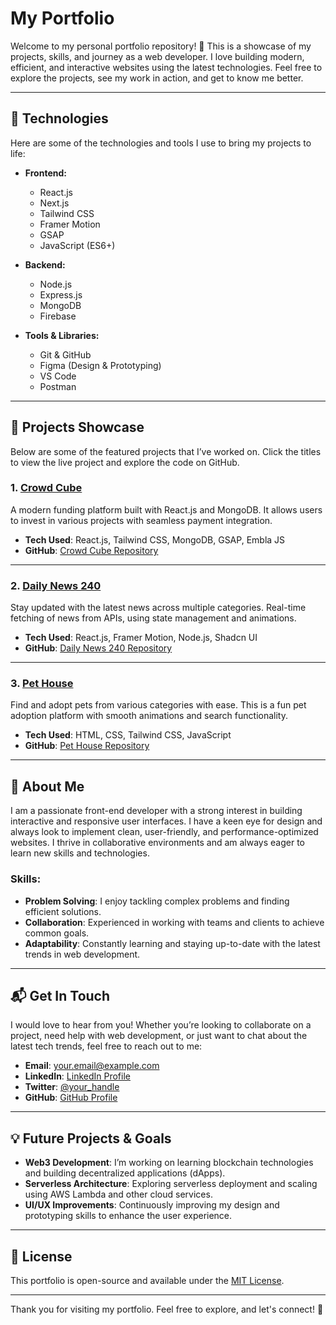 # **My Portfolio**

Welcome to my personal portfolio repository! 👋 This is a showcase of my projects, skills, and journey as a web developer. I love building modern, efficient, and interactive websites using the latest technologies. Feel free to explore the projects, see my work in action, and get to know me better.

---

## 🚀 **Technologies**

Here are some of the technologies and tools I use to bring my projects to life:

- **Frontend:**
  - React.js
  - Next.js
  - Tailwind CSS
  - Framer Motion
  - GSAP
  - JavaScript (ES6+)

- **Backend:**
  - Node.js
  - Express.js
  - MongoDB
  - Firebase

- **Tools & Libraries:**
  - Git & GitHub
  - Figma (Design & Prototyping)
  - VS Code
  - Postman

---

## 🔧 **Projects Showcase**

Below are some of the featured projects that I’ve worked on. Click the titles to view the live project and explore the code on GitHub.

### 1. **[Crowd Cube](https://assginment-10-6b155.web.app)**
A modern funding platform built with React.js and MongoDB. It allows users to invest in various projects with seamless payment integration.

- **Tech Used**: React.js, Tailwind CSS, MongoDB, GSAP, Embla JS
- **GitHub**: [Crowd Cube Repository](https://github.com/Mthe001/Crowd-Cube)

---

### 2. **[Daily News 240](https://news240-5b532.web.app)**
Stay updated with the latest news across multiple categories. Real-time fetching of news from APIs, using state management and animations.

- **Tech Used**: React.js, Framer Motion, Node.js, Shadcn UI
- **GitHub**: [Daily News 240 Repository](https://github.com/Mthe001/Daily-News)

---

### 3. **[Pet House](https://quiet-hotteok-29aa49.netlify.app)**
Find and adopt pets from various categories with ease. This is a fun pet adoption platform with smooth animations and search functionality.

- **Tech Used**: HTML, CSS, Tailwind CSS, JavaScript
- **GitHub**: [Pet House Repository](https://github.com/Mthe001/Peddy-Pet-Adaption-Platform)

---


## 💼 **About Me**

I am a passionate front-end developer with a strong interest in building interactive and responsive user interfaces. I have a keen eye for design and always look to implement clean, user-friendly, and performance-optimized websites. I thrive in collaborative environments and am always eager to learn new skills and technologies.

### Skills:

- **Problem Solving**: I enjoy tackling complex problems and finding efficient solutions.
- **Collaboration**: Experienced in working with teams and clients to achieve common goals.
- **Adaptability**: Constantly learning and staying up-to-date with the latest trends in web development.

---

## 📬 **Get In Touch**

I would love to hear from you! Whether you’re looking to collaborate on a project, need help with web development, or just want to chat about the latest tech trends, feel free to reach out to me:

- **Email**: [your.email@example.com](mailto:your.email@example.com)
- **LinkedIn**: [LinkedIn Profile](https://www.linkedin.com/in/your-profile)
- **Twitter**: [@your_handle](https://twitter.com/your_handle)
- **GitHub**: [GitHub Profile](https://github.com/yourusername)

---

## 💡 **Future Projects & Goals**

- **Web3 Development**: I’m working on learning blockchain technologies and building decentralized applications (dApps).
- **Serverless Architecture**: Exploring serverless deployment and scaling using AWS Lambda and other cloud services.
- **UI/UX Improvements**: Continuously improving my design and prototyping skills to enhance the user experience.

---

## 📜 **License**

This portfolio is open-source and available under the [MIT License](LICENSE).

---

Thank you for visiting my portfolio. Feel free to explore, and let's connect! 🚀
